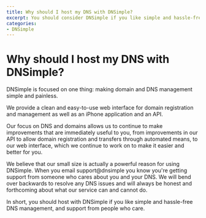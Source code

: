 ```yaml
---
title: Why should I host my DNS with DNSimple?
excerpt: You should consider DNSimple if you like simple and hassle-free DNS management, and support from people who care.
categories:
- DNSimple
---
```


# Why should I host my DNS with DNSimple?

DNSimple is focused on one thing: making domain and DNS management simple and painless. 

We provide a clean and easy-to-use web interface for domain registration and management as well as an iPhone application and an API.

Our focus on DNS and domains allows us to continue to make improvements that are immediately useful to you, from improvements in our API to allow domain registration and transfers through automated means, to our web interface, which we continue to work on to make it easier and better for you.

We believe that our small size is actually a powerful reason for using DNSimple. When you email support@dnsimple you know you're getting support from someone who cares about you and your DNS. We will bend over backwards to resolve any DNS issues and will always be honest and forthcoming about what our service can and cannot do.

In short, you should host with DNSimple if you like simple and hassle-free DNS management, and support from people who care.

